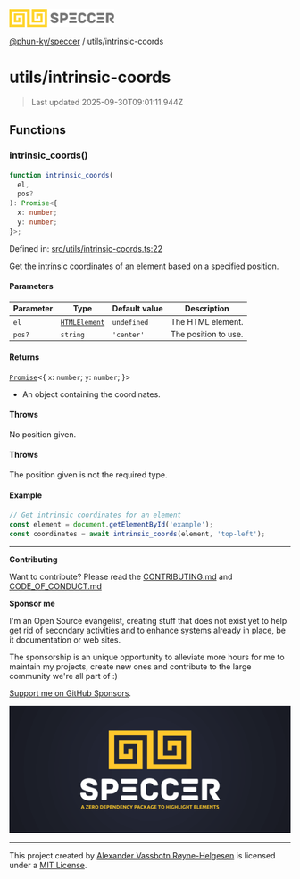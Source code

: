 <div><img alt="SPECCER logo" src="https://raw.githubusercontent.com/phun-ky/speccer/main/public/logo-speccer-horizontal-colored-package.svg?raw=true" style="max-height:32px;"/></div>

[@phun-ky/speccer](../README.md) / utils/intrinsic-coords

# utils/intrinsic-coords

> Last updated 2025-09-30T09:01:11.944Z

## Functions

### intrinsic_coords()

```ts
function intrinsic_coords(
  el,
  pos?
): Promise<{
  x: number;
  y: number;
}>;
```

Defined in:
[src/utils/intrinsic-coords.ts:22](https://github.com/phun-ky/speccer/blob/main/src/utils/intrinsic-coords.ts#L22)

Get the intrinsic coordinates of an element based on a specified position.

#### Parameters

| Parameter | Type                                                                    | Default value | Description          |
| --------- | ----------------------------------------------------------------------- | ------------- | -------------------- |
| `el`      | [`HTMLElement`](https://developer.mozilla.org/docs/Web/API/HTMLElement) | `undefined`   | The HTML element.    |
| `pos?`    | `string`                                                                | `'center'`    | The position to use. |

#### Returns

[`Promise`](https://developer.mozilla.org/docs/Web/JavaScript/Reference/Global_Objects/Promise)<{
`x`: `number`; `y`: `number`; }>

- An object containing the coordinates.

#### Throws

No position given.

#### Throws

The position given is not the required type.

#### Example

```ts
// Get intrinsic coordinates for an element
const element = document.getElementById('example');
const coordinates = await intrinsic_coords(element, 'top-left');
```

---

**Contributing**

Want to contribute? Please read the
[CONTRIBUTING.md](https://github.com/phun-ky/speccer/blob/main/CONTRIBUTING.md)
and
[CODE_OF_CONDUCT.md](https://github.com/phun-ky/speccer/blob/main/CODE_OF_CONDUCT.md)

**Sponsor me**

I'm an Open Source evangelist, creating stuff that does not exist yet to help
get rid of secondary activities and to enhance systems already in place, be it
documentation or web sites.

The sponsorship is an unique opportunity to alleviate more hours for me to
maintain my projects, create new ones and contribute to the large community
we're all part of :)

[Support me on GitHub Sponsors](https://github.com/sponsors/phun-ky).

![Speccer banner, with logo and slogan: A zero dependency package to annotate or highlight elements](https://github.com/phun-ky/speccer/blob/main/public/speccer-banner.png?raw=true)

---

This project created by [Alexander Vassbotn Røyne-Helgesen](http://phun-ky.net)
is licensed under a [MIT License](https://choosealicense.com/licenses/mit/).
